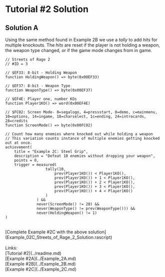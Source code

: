 # Tutorial #2 Solution
## Solution A
Using the same method found in Example 2B we use a *tally* to add *hits* for multiple knockouts. The *hits* are reset if the player is not holding a weapon, the weapon type changed, or if the game mode changes from in game.
```
// Streets of Rage 2
// #ID = 3

// $EF33: 8-bit - Holding Weapon
function HoldingWeapon() => byte(0x00EF33)

// $EF37: 8-bit - Weapon Type
function WeaponType() => byte(0x00EF37)

// $EF4E: Player one, number KOs
function Player1KO() => word(0x00EF4E)

// $FC02: Screen Mode- 0=segalogo, 4=pressstart, 8=demo, c=mainmenu, 10=options, 14=ingame, 18=charselect, 1c=ending, 24=introcards, 28=credits
function ScreenMode() => byte(0x00FC02)

// Count how many enemies where knocked out while holding a weapon
// This variation counts instance of multiple enemies getting knocked out at once.
achievement(
    title = "Example 2C: Steel Grip",
    description = "Defeat 10 enemies without dropping your weapon",
    points = 0,
    trigger = measured(
                  tally(10, 
                      prev(Player1KO()) < Player1KO(),
                      prev(Player1KO()) + 1 < Player1KO(),
                      prev(Player1KO()) + 2 < Player1KO(),
                      prev(Player1KO()) + 3 < Player1KO(),
                      prev(Player1KO()) + 4 < Player1KO()
                  )
              ) &&
              never(ScreenMode() != 20) &&
              never(WeaponType() != prev(WeaponType())) &&
              never(HoldingWeapon() != 1)
)
```
<br>
[Complete Example #2C with the above solution](Example_02C_Streets_of_Rage_2_Solution.rascript)<br>
<br>
Links:<br>
[Tutorial #2](../readme.md)<br>
[Example #2A](../Example_2A.md)<br>
[Example #2B](../Example_2B.md)<br>
[Example #2C](../Example_2C.md)